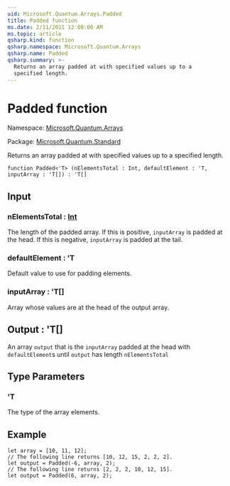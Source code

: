 ```yaml
---
uid: Microsoft.Quantum.Arrays.Padded
title: Padded function
ms.date: 2/11/2021 12:00:00 AM
ms.topic: article
qsharp.kind: function
qsharp.namespace: Microsoft.Quantum.Arrays
qsharp.name: Padded
qsharp.summary: >-
  Returns an array padded at with specified values up to a
  specified length.
---
```


# Padded function

Namespace: [Microsoft.Quantum.Arrays](xref:Microsoft.Quantum.Arrays)

Package: [Microsoft.Quantum.Standard](https://nuget.org/packages/Microsoft.Quantum.Standard)


Returns an array padded at with specified values up to aspecified length.

```qsharp
function Padded<'T> (nElementsTotal : Int, defaultElement : 'T, inputArray : 'T[]) : 'T[]
```


## Input

### nElementsTotal : [Int](xref:microsoft.quantum.lang-ref.int)

The length of the padded array. If this is positive, `inputArray`is padded at the head. If this is negative, `inputArray` is paddedat the tail.


### defaultElement : 'T

Default value to use for padding elements.


### inputArray : 'T[]

Array whose values are at the head of the output array.



## Output : 'T[]

An array `output` that is the `inputArray` padded at the headwith `defaultElement`s until `output` has length `nElementsTotal`

## Type Parameters

### 'T

The type of the array elements.

## Example

```qsharplet array = [10, 11, 12];// The following line returns [10, 12, 15, 2, 2, 2].let output = Padded(-6, array, 2);// The following line returns [2, 2, 2, 10, 12, 15].let output = Padded(6, array, 2);```